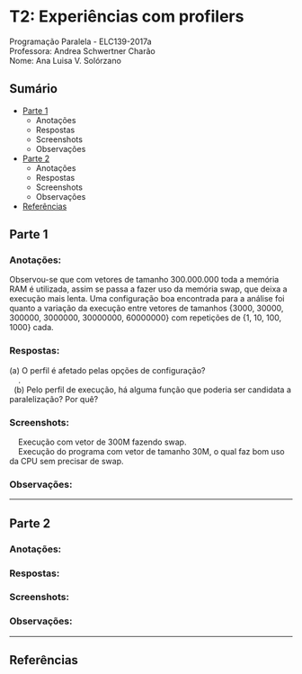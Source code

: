 # T2: Experiências com profilers
Programação Paralela - ELC139-2017a\
Professora: Andrea Schwertner Charão\
Nome: Ana Luisa V. Solórzano

## Sumário

  * [Parte 1](#parte-1)
    * Anotações
    * Respostas
    * Screenshots
    * Observações
  * [Parte 2](#parte-2)
    * Anotações
    * Respostas
    * Screenshots
    * Observações
  * [Referências](#referências)

## Parte 1
   ### Anotações:
   Observou-se que com vetores de tamanho 300.000.000 toda a memória RAM é utilizada, assim se passa a fazer uso da memória swap, que deixa a execução mais lenta. Uma configuração boa encontrada para a análise foi quanto a variação da execução entre vetores de tamanhos {3000, 30000, 300000, 3000000, 30000000, 60000000} com repetições de {1, 10, 100, 1000} cada. 
   ### Respostas:
   (a) O perfil é afetado pelas opções de configuração?\
      .\
   (b) Pelo perfil de execução, há alguma função que poderia ser candidata a paralelização? Por quê?
   ### Screenshots:
      Execução com vetor de 300M fazendo swap.\
      Execução do programa com vetor de tamanho 30M, o qual faz bom uso da CPU sem precisar de swap.
   ### Observações:

----

## Parte 2
   ### Anotações:
   ### Respostas:
   ### Screenshots:
   ### Observações:

----

## Referências

